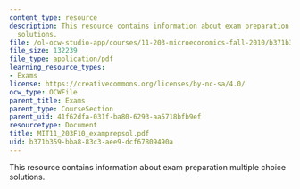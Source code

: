 ```yaml
---
content_type: resource
description: This resource contains information about exam preparation multiple choice
  solutions.
file: /ol-ocw-studio-app/courses/11-203-microeconomics-fall-2010/b371b359bba883c3aee9dcf67809490a_MIT11_203F10_examprepsol.pdf
file_size: 132239
file_type: application/pdf
learning_resource_types:
- Exams
license: https://creativecommons.org/licenses/by-nc-sa/4.0/
ocw_type: OCWFile
parent_title: Exams
parent_type: CourseSection
parent_uid: 41f62dfa-031f-ba80-6293-aa5718bfb9ef
resourcetype: Document
title: MIT11_203F10_examprepsol.pdf
uid: b371b359-bba8-83c3-aee9-dcf67809490a
---
```

This resource contains information about exam preparation multiple choice solutions.